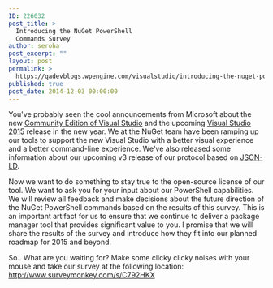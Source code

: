 ```yaml
---
ID: 226032
post_title: >
  Introducing the NuGet PowerShell
  Commands Survey
author: seroha
post_excerpt: ""
layout: post
permalink: >
  https://qadevblogs.wpengine.com/visualstudio/introducing-the-nuget-powershell-commands-survey/
published: true
post_date: 2014-12-03 00:00:00
---
```

You've probably seen the cool announcements from Microsoft about the new [Community Edition of Visual Studio][1] and the upcoming [Visual Studio 2015][2] release in the new year. We at the NuGet team have been ramping up our tools to support the new Visual Studio with a better visual experience and a better command-line experience. We've also released some information about our upcoming v3 release of our protocol based on [JSON-LD][3].

Now we want to do something to stay true to the open-source license of our tool. We want to ask you for your input about our PowerShell capabilities. We will review all feedback and make decisions about the future direction of the NuGet PowerShell commands based on the results of this survey. This is an important artifact for us to ensure that we continue to deliver a package manager tool that provides significant value to you. I promise that we will share the results of the survey and introduce how they fit into our planned roadmap for 2015 and beyond.

So.. What are you waiting for? Make some clicky clicky noises with your mouse and take our survey at the following location: <http://www.surveymonkey.com/s/C792HKX>

 [1]: http://www.visualstudio.com/en-us/downloads/download-visual-studio-vs#d-community
 [2]: http://www.visualstudio.com/en-us/downloads/visual-studio-2015-downloads-vs
 [3]: http://json-ld.org/